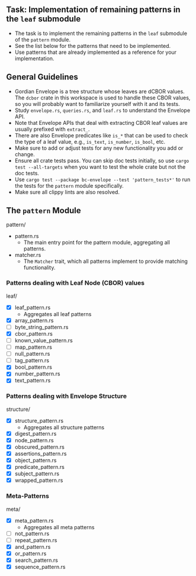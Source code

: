 ## Task: Implementation of remaining patterns in the `leaf` submodule

- The task is to implement the remaining patterns in the `leaf` submodule of the `pattern` module.
- See the list below for the patterns that need to be implemented.
- Use patterns that are already implemented as a reference for your implementation.

## General Guidelines

- Gordian Envelope is a tree structure whose leaves are dCBOR values. The `dcbor` crate in this workspace is used to handle these CBOR values, so you will probably want to familiarize yourself with it and its tests.
- Study `envelope.rs`, `queries.rs`, and `leaf.rs` to understand the Envelope API.
- Note that Envelope APIs that deal with extracting CBOR leaf values are usually prefixed with `extract_`.
- There are also Envelope predicates like `is_*` that can be used to check the type of a leaf value, e.g., `is_text`, `is_number`, `is_bool`, etc.
- Make sure to add or adjust tests for any new functionality you add or change.
- Ensure all crate tests pass. You can skip doc tests initially, so use `cargo test --all-targets` when you want to test the whole crate but not the doc tests.
- Use `cargo test --package bc-envelope --test 'pattern_tests*'` to run the tests for the `pattern` module specifically.
- Make sure all clippy lints are also resolved.

## The `pattern` Module

pattern/

- pattern.rs
  - The main entry point for the pattern module, aggregating all patterns.
- matcher.rs
  - The `Matcher` trait, which all patterns implement to provide matching functionality.

### Patterns dealing with Leaf Node (CBOR) values

leaf/

- [x] leaf_pattern.rs
  - Aggregates all leaf patterns
- [x] array_pattern.rs
- [ ] byte_string_pattern.rs
- [x] cbor_pattern.rs
- [ ] known_value_pattern.rs
- [ ] map_pattern.rs
- [ ] null_pattern.rs
- [ ] tag_pattern.rs
- [x] bool_pattern.rs
- [x] number_pattern.rs
- [x] text_pattern.rs

### Patterns dealing with Envelope Structure

structure/

- [x] structure_pattern.rs
  - Aggregates all structure patterns
- [x] digest_pattern.rs
- [x] node_pattern.rs
- [x] obscured_pattern.rs
- [x] assertions_pattern.rs
- [x] object_pattern.rs
- [x] predicate_pattern.rs
- [x] subject_pattern.rs
- [x] wrapped_pattern.rs

### Meta-Patterns

meta/

- [x] meta_pattern.rs
  - Aggregates all meta patterns
- [ ] not_pattern.rs
- [ ] repeat_pattern.rs
- [x] and_pattern.rs
- [x] or_pattern.rs
- [x] search_pattern.rs
- [x] sequence_pattern.rs
